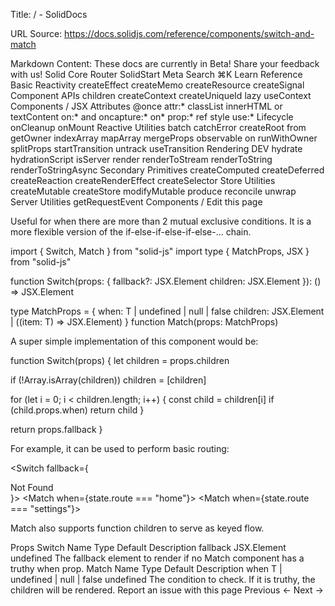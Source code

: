 Title: <Switch> / <Match> - SolidDocs

URL Source: https://docs.solidjs.com/reference/components/switch-and-match

Markdown Content:
These docs are currently in Beta! Share your feedback with us!
Solid
Core
Router
SolidStart
Meta
Search
⌘K
Learn
Reference
Basic Reactivity
createEffect
createMemo
createResource
createSignal
Component APIs
children
createContext
createUniqueId
lazy
useContext
Components
<Dynamic>
<ErrorBoundary>
<For>
<Index>
<Portal>
<Show>
<Suspense>
<SuspenseList>
<Switch> / <Match>
JSX Attributes
@once
attr:*
classList
innerHTML or textContent
on:* and oncapture:*
on*
prop:*
ref
style
use:*
Lifecycle
onCleanup
onMount
Reactive Utilities
batch
catchError
createRoot
from
getOwner
indexArray
mapArray
mergeProps
observable
on
runWithOwner
splitProps
startTransition
untrack
useTransition
Rendering
DEV
hydrate
hydrationScript
isServer
render
renderToStream
renderToString
renderToStringAsync
Secondary Primitives
createComputed
createDeferred
createReaction
createRenderEffect
createSelector
Store Utilities
createMutable
createStore
modifyMutable
produce
reconcile
unwrap
Server Utilities
getRequestEvent
Components
<Switch> / <Match>
Edit this page

Useful for when there are more than 2 mutual exclusive conditions. It is a more flexible version of the if-else-if-else-if-else-... chain.

import { Switch, Match } from "solid-js"
import type { MatchProps, JSX } from "solid-js"


function Switch(props: {
  fallback?: JSX.Element
  children: JSX.Element
}): () => JSX.Element


type MatchProps<T> = {
  when: T | undefined | null | false
  children: JSX.Element | ((item: T) => JSX.Element)
}
function Match<T>(props: MatchProps<T>)

A super simple implementation of this component would be:

function Switch(props) {
  let children = props.children


  if (!Array.isArray(children)) children = [children]


  for (let i = 0; i < children.length; i++) {
    const child = children[i]
    if (child.props.when) return child
  }


  return props.fallback
}

For example, it can be used to perform basic routing:

<Switch fallback={<div>Not Found</div>}>
  <Match when={state.route === "home"}>
    <Home />
  </Match>
  <Match when={state.route === "settings"}>
    <Settings />
  </Match>
</Switch>

Match also supports function children to serve as keyed flow.

Props
Switch
Name	Type	Default	Description
fallback	JSX.Element	undefined	The fallback element to render if no Match component has a truthy when prop.
Match
Name	Type	Default	Description
when	T | undefined | null | false	undefined	The condition to check. If it is truthy, the children will be rendered.
Report an issue with this page
Previous
← <Show>
Next
<Suspense> →
